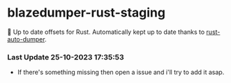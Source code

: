 # blazedumper-rust-staging

🚀 Up to date offsets for Rust. Automatically kept up to date thanks to [rust-auto-dumper](https://github.com/Akandesh/rust-auto-dumper).


### Last Update 25-10-2023 17:35:53
- If there's something missing then open a issue and i'll try to add it asap.